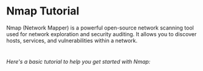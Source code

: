 # Nmap Tutorial
Nmap (Network Mapper) is a powerful open-source network scanning tool used for network exploration and security auditing. It allows you to discover hosts, services, and vulnerabilities within a network.
#
*Here's a basic tutorial to help you get started with Nmap:*
